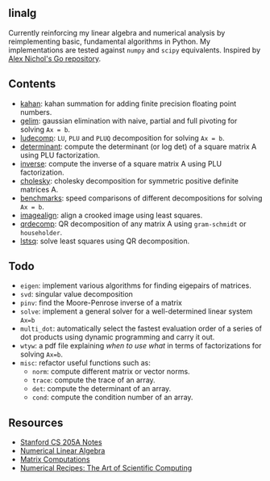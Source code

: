 ## linalg

Currently reinforcing my linear algebra and numerical analysis by reimplementing basic, fundamental algorithms in Python. My implementations are tested against `numpy` and `scipy` equivalents. Inspired by [Alex Nichol's Go repository](https://github.com/unixpickle/num-analysis).

## Contents

- [kahan](https://github.com/kevinzakka/linalg/tree/master/kahan): kahan summation for adding finite precision floating point numbers.
- [gelim](https://github.com/kevinzakka/linalg/tree/master/gelim): gaussian elimination with naive, partial and full pivoting for solving `Ax = b`.
- [ludecomp](https://github.com/kevinzakka/linalg/tree/master/ludecomp): `LU`, `PLU` and `PLUQ` decomposition for solving `Ax = b`.
- [determinant](https://github.com/kevinzakka/linalg/blob/master/ludecomp/determinant.py): compute the determinant (or log det) of a square matrix A using PLU factorization.
- [inverse](https://github.com/kevinzakka/linalg/tree/master/inverse): compute the inverse of a square matrix A using PLU factorization.
- [cholesky](https://github.com/kevinzakka/linalg/tree/master/cholesky): cholesky decomposition for symmetric positive definite matrices A.
- [benchmarks](https://github.com/kevinzakka/linalg/tree/master/benchmarks): speed comparisons of different decompositions for solving `Ax = b`.
- [imagealign](https://github.com/kevinzakka/linalg/tree/master/imagealign): align a crooked image using least squares.
- [qrdecomp](https://github.com/kevinzakka/linalg/tree/master/qrdecomp): QR decomposition of any matrix A using `gram-schmidt` or `householder`.
- [lstsq](https://github.com/kevinzakka/linalg/tree/master/lstsq): solve least squares using QR decomposition.

## Todo

- `eigen`: implement various algorithms for finding eigepairs of matrices.
- `svd`: singular value decomposition
- `pinv`: find the Moore-Penrose inverse of a matrix
- `solve`: implement a general solver for a well-determined linear system `Ax=b`
- `multi_dot`: automatically select the fastest evaluation order of a series of dot products using dynamic programming and carry it out.
- `wtyw`: a pdf file explaining *when to use what* in terms of factorizations for solving `Ax=b`.
- `misc`: refactor useful functions such as:
    - `norm`: compute different matrix or vector norms.
    - `trace`: compute the trace of an array.
    - `det`: compute the determinant of an array.
    - `cond`: compute the condition number of an array.

## Resources

- [Stanford CS 205A Notes](https://graphics.stanford.edu/courses/cs205a-13-fall/assets/notes/cs205a_notes.pdf)
- [Numerical Linear Algebra](https://www.amazon.com/Numerical-Linear-Algebra-Lloyd-Trefethen/dp/0898713617)
- [Matrix Computations](https://www.amazon.com/Computations-Hopkins-Studies-Mathematical-Sciences/dp/1421407949/)
- [Numerical Recipes: The Art of Scientific Computing](http://numerical.recipes/)